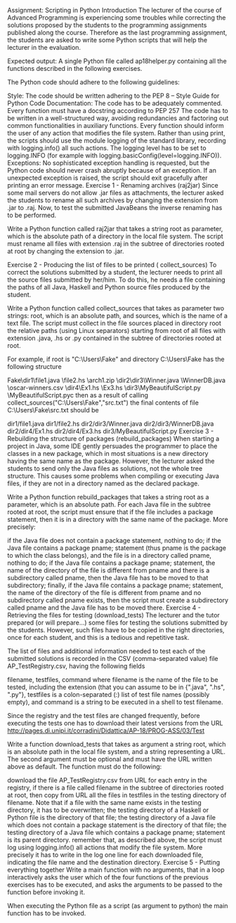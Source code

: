 Assignment: Scripting in Python
Introduction
The lecturer of the course of Advanced Programming is experiencing some troubles while correcting the solutions proposed by the students to the programming assignments published along the course. Therefore as the last programming assignment, the students are asked to write some Python scripts that will help the lecturer in the evaluation.

Expected output: A single Python file called ap18helper.py containing all the functions described in the following exercises.

The Python code should adhere to the following guidelines:

Style: The code should be written adhering to the PEP 8 – Style Guide for Python Code
Documentation: The code has to be adequately commented. Every function must have a docstring according to PEP 257
The code has to be written in a well-structured way, avoiding redundancies and factoring out common functionalities in auxiliary functions.
Every function should inform the user of any action that modifies the file system. Rather than using print, the scripts should use the module logging of the standard library, recording with logging.info() all such actions. The logging level has to be set to logging.INFO (for example with logging.basicConfig(level=logging.INFO)).
Exceptions: No sophisticated exception handling is requested, but the Python code should never crash abruptly because of an exception. If an unexpected exception is raised, the script should exit gracefully after printing an error message.
Exercise 1 - Renaming archives (raj2jar)
Since some mail servers do not allow .jar files as attachments, the lecturer asked the students to rename all such archives by changing the extension from .jar to .raj. Now, to test the submitted JavaBeans the inverse renaming has to be performed.

Write a Python function called raj2jar that takes a string root as parameter, which is the absolute path of a directory in the local file system. The script must rename all files with extension .raj in the subtree of directories rooted at root by changing the extension to .jar.

Exercise 2 - Producing the list of files to be printed ( collect_sources)
To correct the solutions submitted by a student, the lecturer needs to print all the source files submitted by her/him. To do this, he needs a file containing the paths of all Java, Haskell and Python source files produced by the student.

Write a Python function called collect_sources that takes as parameter two strings: root, which is an absolute path, and sources, which is the name of a text file. The script must collect in the file sources placed in directory root the relative paths (using Linux separators) starting from root of all files with extension .java, .hs or .py contained in the subtree of directories rooted at root.

For example, if root is "C:\Users\Fake" and directory C:\Users\Fake has the following structure

Fake\dir1\file1.java
         \file2.hs
         \arch1.zip
    \dir2\dir3\Winner.java
              \WinnerDB.java
              \oscar-winners.csv
         \dir4\Ex1.hs
              \Ex3.hs
    \dir3\MyBeautifulScript.py
         \MyBeautifulScript.pyc
then as a result of calling collect_sources("C:\Users\Fake","src.txt") the final contents of file C:\Users\Fake\src.txt should be

dir1/file1.java
dir1/file2.hs
dir2/dir3/Winner.java
dir2/dir3/WinnerDB.java
dir2/dir4/Ex1.hs
dir2/dir4/Ex3.hs
dir3/MyBeautifulScript.py
Exercise 3 - Rebuilding the structure of packages (rebuild_packages)
When starting a project in Java, some IDE gently persuades the programmer to place the classes in a new package, which in most situations is a new directory having the same name as the package. However, the lecturer asked the students to send only the Java files as solutions, not the whole tree structure. This causes some problems when compiling or executing Java files, if they are not in a directory named as the declared package.

Write a Python function rebuild_packages that takes a string root as a parameter, which is an absolute path. For each Java file in the subtree rooted at root, the script must ensure that if the file includes a package statement, then it is in a directory with the same name of the package. More precisely:

if the Java file does not contain a package statement, nothing to do;
if the Java file contains a package pname; statement (thus pname is the package to which the class belongs), and the file is in a directory called pname, nothing to do;
if the Java file contains a package pname; statement, the name of the directory of the file is different from pname and there is a subdirectory called pname, then the Java file has to be moved to that subdirectory;
finally, if the Java file contains a package pname; statement, the name of the directory of the file is different from pname and no subdirectory called pname exists, then the script must create a subdirectory called pname and the Java file has to be moved there.
Exercise 4 - Retrieving the files for testing (download_tests)
The lecturer and the tutor prepared (or will prepare…) some files for testing the solutions submitted by the students. However, such files have to be copied in the right directories, once for each student, and this is a tedious and repetitive task.

The list of files and additional information needed to test each of the submitted solutions is recorded in the CSV (comma-separated value) file AP_TestRegistry.csv, having the following fields

filename,    testfiles,    command
where filename is the name of the file to be tested, including the extension (that you can assume to be in {".java", ".hs", ".py"}, testfiles is a colon-separated (:) list of test file names (possibly empty), and command is a string to be executed in a shell to test filename.

Since the registry and the test files are changed frequently, before executing the tests one has to download their latest versions from the URL http://pages.di.unipi.it/corradini/Didattica/AP-18/PROG-ASS/03/Test

Write a function download_tests that takes as argument a string root, which is an absolute path in the local file system, and a string representing a URL. The second argument must be optional and must have the URL written above as default. The function must do the following:

download the file AP_TestRegistry.csv from URL
for each entry in the registry, if there is a file called filename in the subtree of directories rooted at root, then copy from URL all the files in testfiles in the testing directory of filename. Note that
if a file with the same name exists in the testing directory, it has to be overwritten;
the testing directory of a Haskell or Python file is the directory of that file;
the testing directory of a Java file which does not contain a package statement is the directory of that file;
the testing directory of a Java file which contains a package pname; statement is its parent directory.
remember that, as described above, the script must log using logging.info() all actions that modify the file system. More precisely it has to write in the log one line for each downloaded file, indicating the file name and the destination directory.
Exercise 5 - Putting everything together
Write a main function with no arguments, that in a loop interactively asks the user which of the four functions of the previous exercises has to be executed, and asks the arguments to be passed to the function before invoking it.

When executing the Python file as a script (as argument to python) the main function has to be invoked.

